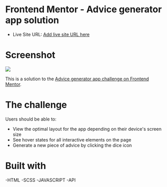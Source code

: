# Frontend Mentor - Advice generator app solution

- Live Site URL: [Add live site URL here](https://your-live-site-url.com)

# Screenshot

![](./screenshot.jpg)

This is a solution to the [Advice generator app challenge on Frontend Mentor](https://www.frontendmentor.io/challenges/advice-generator-app-QdUG-13db). 

# The challenge

Users should be able to:

- View the optimal layout for the app depending on their device's screen size
- See hover states for all interactive elements on the page
- Generate a new piece of advice by clicking the dice icon

# Built with

-HTML
-SCSS
-JAVASCRIPT
-API